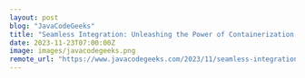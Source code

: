 ```yaml
---
layout: post
blog: "JavaCodeGeeks"
title: "Seamless Integration: Unleashing the Power of Containerization in Modern Application Environments"
date: 2023-11-23T07:00:00Z
image: images/javacodegeeks.png
remote_url: "https://www.javacodegeeks.com/2023/11/seamless-integration-unleashing-the-power-of-containerization-in-modern-application-environments.html"
---
```

